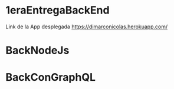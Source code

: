 # 1eraEntregaBackEnd

Link de la App desplegada https://dimarconicolas.herokuapp.com/
# BackNodeJs
# BackConGraphQL
